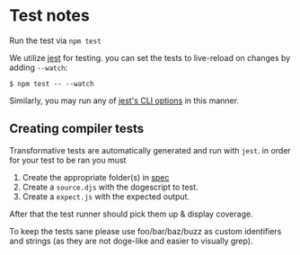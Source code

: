 # Test notes

Run the test via `npm test`

We utilize [jest](https://jestjs.io/) for testing. you can set the tests to live-reload on changes by adding `--watch`:

````
$ npm test -- --watch
````

Similarly, you may run any of [jest's CLI options](https://jestjs.io/docs/en/cli#reference) in this manner.

## Creating compiler tests
Transformative tests are automatically generated and run with `jest`. in order for your test to be ran you must

1. Create the appropriate folder(s) in [spec](./spec)
2. Create a `source.djs` with the dogescript to test.
3. Create a `expect.js` with the expected output.

After that the test runner should pick them up & display coverage.

To keep the tests sane please use foo/bar/baz/buzz as custom identifiers and strings (as they are not doge-like and easier to visually grep).